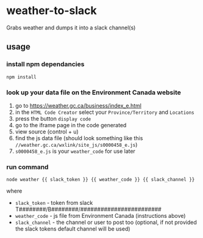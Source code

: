 # weather-to-slack
Grabs weather and dumps it into a slack channel(s)

## usage
### install npm dependancies
```
npm install
```

### look up your data file on the Environment Canada website
 1. go to https://weather.gc.ca/business/index_e.html
 2. in the `HTML Code Creator` select your `Province/Territory` and `Locations`
 3. press the button `display code`
 4. go to the iframe page in the code generated
 5. view source (control + u)
 6. find the js data file (should look something like this `//weather.gc.ca/wxlink/site_js/s0000458_e.js`)
 7. `s0000458_e.js` is your `weather_code` for use later

### run command
```
node weather {{ slack_token }} {{ weather_code }} {{ slack_channel }}
```
where
 * `slack_token` - token from slack T########/B########/########################
 * `weather_code` - js file from Environment Canada (instructions above)
 * `slack_channel` - the channel or user to post too (optional, if not provided the slack tokens default channel will be used)
